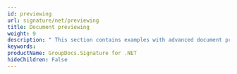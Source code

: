 ```yaml
---
id: previewing
url: signature/net/previewing
title: Document previewing 
weight: 9
description: " This section contains examples with advanced document preview, pages generation with or without existing electronic signatures by GroupDocs.Signature API."
keywords: 
productName: GroupDocs.Signature for .NET
hideChildren: False
---
```

